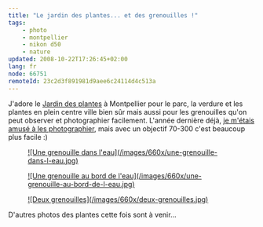 ```yaml
---
title: "Le jardin des plantes... et des grenouilles !"
tags:
    - photo
    - montpellier
    - nikon d50
    - nature
updated: 2008-10-22T17:26:45+02:00
lang: fr
node: 66751
remoteId: 23c2d3f891981d9aee6c24114d4c513a
---
```


J'adore le [Jardin des plantes](http://www.univ-montp1.fr/histoire_et_patrimoine/jardin_des_plantes) à Montpellier pour le parc, la verdure et les plantes en plein centre ville bien sûr mais aussi pour les grenouilles qu'on peut observer et photographier facilement. L'année dernière déjà, [je m'étais amusé à les photographier](/post/mon-amie-la-grenouille), mais avec un objectif 70-300 c'est beaucoup plus facile :)

<figure class="object-center"><a href="/images/une-grenouille-dans-l-eau.jpg">![Une grenouille dans l'eau](/images/660x/une-grenouille-dans-l-eau.jpg)
</a></figure>

<figure class="object-center"><a href="/images/une-grenouille-au-bord-de-l-eau.jpg">![Une grenouille au bord de l'eau](/images/660x/une-grenouille-au-bord-de-l-eau.jpg)
</a></figure>

<figure class="object-center"><a href="/images/deux-grenouilles.jpg">![Deux grenouilles](/images/660x/deux-grenouilles.jpg)
</a></figure>


D'autres photos des plantes cette fois sont à venir...

